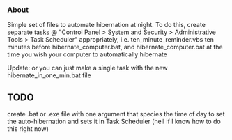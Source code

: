### About
Simple set of files to automate hibernation at night.
To do this, create separate tasks @ "Control Panel > 
System and Security > Administrative Tools > Task Scheduler"
appropriately, i.e. ten_minute_reminder.vbs ten minutes 
before hibernate_computer.bat, and hibernate_computer.bat at 
the time you wish your computer to automatically hibernate

Update: or you can just make a single task with the new hibernate_in_one_min.bat file

## TODO
create .bat or .exe file with one argument that species the time of day to set the auto-hibernation and sets it in Task Scheduler (hell if I know how to do this right now)